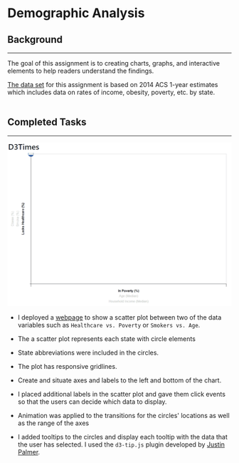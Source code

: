 # Demographic Analysis 

## Background
- - -
The goal of this assignment is to creating charts, graphs, and interactive elements to help readers understand the findings.

[The data set](assets/data/data.csv) for this assignment is based on 2014 ACS 1-year estimates which includes data on rates of income, obesity, poverty, etc. by state.
<br>
<br>
## Completed Tasks 
- - -

![](Images\D3.gif)

* I deployed a [webpage](https://realdreammaker.github.io/Demographic-Analysis/) to show a scatter plot between two of the data variables such as `Healthcare vs. Poverty` or `Smokers vs. Age`.

* The a scatter plot represents each state with circle elements      
    
* State abbreviations were included in the circles.

* The plot has responsive gridlines.  

* Create and situate axes and labels to the left and bottom of the chart.

* I placed additional labels in the scatter plot and gave them click events so that the users can decide which data to display. 

* Animation was applied to the transitions for the circles' locations as well as the range of the axes

* I added tooltips to the circles and display each tooltip with the data that the user has selected. I used the `d3-tip.js` plugin developed by [Justin Palmer](https://github.com/Caged).





